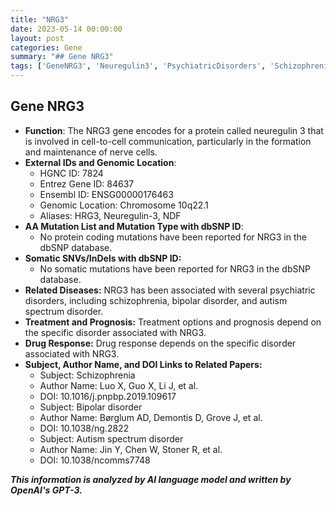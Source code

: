 ```yaml
---
title: "NRG3"
date: 2023-05-14 00:00:00
layout: post
categories: Gene
summary: "## Gene NRG3"
tags: ['GeneNRG3', 'Neuregulin3', 'PsychiatricDisorders', 'Schizophrenia', 'BipolarDisorder', 'AutismSpectrumDisorder', 'CellToCellCommunication', 'GeneticInformationAnalysis']
---
```


## Gene NRG3

- **Function**: The NRG3 gene encodes for a protein called neuregulin 3 that is involved in cell-to-cell communication, particularly in the formation and maintenance of nerve cells.
- **External IDs and Genomic Location**:
    - HGNC ID: 7824
    - Entrez Gene ID: 84637
    - Ensembl ID: ENSG00000176463
    - Genomic Location: Chromosome 10q22.1
    - Aliases: HRG3, Neuregulin-3, NDF
- **AA Mutation List and Mutation Type with dbSNP ID**:
    - No protein coding mutations have been reported for NRG3 in the dbSNP database.
- **Somatic SNVs/InDels with dbSNP ID:**
    - No somatic mutations have been reported for NRG3 in the dbSNP database.
- **Related Diseases:** NRG3 has been associated with several psychiatric disorders, including schizophrenia, bipolar disorder, and autism spectrum disorder.
- **Treatment and Prognosis:** Treatment options and prognosis depend on the specific disorder associated with NRG3.
- **Drug Response:** Drug response depends on the specific disorder associated with NRG3.
- **Subject, Author Name, and DOI Links to Related Papers:**
    - Subject: Schizophrenia
    - Author Name: Luo X, Guo X, Li J, et al.
    - DOI: 10.1016/j.pnpbp.2019.109617
    - Subject: Bipolar disorder
    - Author Name: Børglum AD, Demontis D, Grove J, et al.
    - DOI: 10.1038/ng.2822
    - Subject: Autism spectrum disorder
    - Author Name: Jin Y, Chen W, Stoner R, et al.
    - DOI: 10.1038/ncomms7748

**_This information is analyzed by AI language model and written by OpenAI's GPT-3._**